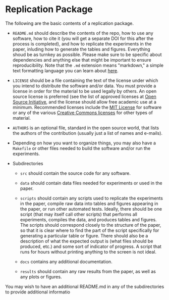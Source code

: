 # Replication Package

The following are the basic contents of a replication package.

 * `README.md` should describe the contents of the repo, how to use any software,
   how to cite it (you will get a separate DOI for this after the process is completed),
   and how to replicate the experiments in the paper, inluding how to generate the tables
   and figures. Everything shoud be as turnkey as possible. Please make sure to be
   specific about dependencies and anything else that might be important to ensure
   reproducibility. Note that the `.md` extension means "markdown," a simple text
   formatting language you can learn about [here](https://guides.github.com/features/mastering-markdown/).
   
 * `LICENSE` should be a file containing the text of the license under which
   you intend to distribute the software and/or data. You must provide a
   license in order for the material to be used legally by others. An open
   source license is preferred (see the list of approved licenses at [Open
   Source Initiative](https://opensource.org/licenses), and the license should
   allow free academic use at a minimum. Recommended licenses include the [MIT
   License](https://opensource.org/licenses/MIT) for software or any of the
   various [Creative Commons licenses](https://creativecommons.org/licenses/)
   for other types of material.

 * `AUTHORS` is an optional file, standard in the open source world, that
   lists the authors of the contribution (usually just a list of names and
   e-mails).

 * Depending on how you want to organize things, you may also have a
   `Makefile` or other files needed to build the software and/or run the
   experiments.

 * Subdirectories

   * `src` should contain the source code for any software.

   * `data` should contain data files needed for experiments or used in the
     paper.
     
   * `scripts` should contain any scripts used to replicate the experiments in the paper, compile raw data
     into tables and figures appearing in the paper, or run other automated tests. Ideally, there should be one
     script (that may itself call other scripts) that performs all experiments, compiles the data, and produces
     tables and figures. The scripts should correspond closely to the structure of the paper, so that it is clear
     where to find the part of the script specifically for generating a particular table or figure. There should also
     be a description of what the expected output is (what files should be produced, etc.) and some
     sort of indicator of progress. A script that runs for hours without printing anything to the screen is not
     ideal.  

   * `docs` contains any additional documentation. 

   * `results` should contain any raw results from the paper, as well as
     any plots or figures.

You may wish to have an additional README.md in any of the subdirectories to
provide additional informatio
